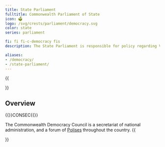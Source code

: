 ```yaml
---
title: State Parliament
fulltitle: Commonwealth Parliament of State
icon: 🗳️
logo: /svg/crests/parliament/democracy.svg
color: state
series: parliament

fi: fi fi-c-democracy fis
description: The State Parliament is responsible for policy regarding Vekllei federalism, seperatist movements and the rights of constituent republics.

aliases:
- /democracy/
- /state-parliament/
---
```

{{<section>}}
## Overview
{{<boxtag teal>}}CONSEC{{</boxtag>}}

The Commonwealth Democracy Council is a secretariat of national administration, and a forum of [Polises](/polis/) throughout the country.
{{</section>}}